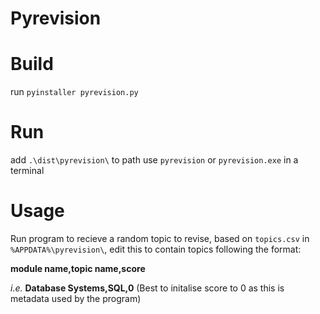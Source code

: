 # Pyrevision

# Build
run
`pyinstaller pyrevision.py`

# Run
add `.\dist\pyrevision\` to path
use `pyrevision` or `pyrevision.exe` in a terminal

# Usage
Run program to recieve a random topic to revise, based on
`topics.csv` in `%APPDATA%\pyrevision\`, edit this to contain
topics following the format:

**module name,topic name,score**

*i.e.*
**Database Systems,SQL,0** 
(Best to initalise score to 0 as this is metadata used by the program)

